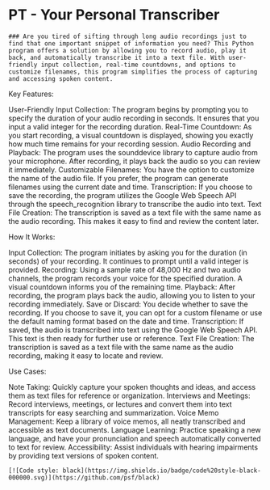 # PT - Your Personal Transcriber
    ### Are you tired of sifting through long audio recordings just to find that one important snippet of information you need? This Python program offers a solution by allowing you to record audio, play it back, and automatically transcribe it into a text file. With user-friendly input collection, real-time countdowns, and options to customize filenames, this program simplifies the process of capturing and accessing spoken content.

Key Features:

User-Friendly Input Collection: The program begins by prompting you to specify the duration of your audio recording in seconds. It ensures that you input a valid integer for the recording duration.
Real-Time Countdown: As you start recording, a visual countdown is displayed, showing you exactly how much time remains for your recording session.
Audio Recording and Playback: The program uses the sounddevice library to capture audio from your microphone. After recording, it plays back the audio so you can review it immediately.
Customizable Filenames: You have the option to customize the name of the audio file. If you prefer, the program can generate filenames using the current date and time.
Transcription: If you choose to save the recording, the program utilizes the Google Web Speech API through the speech_recognition library to transcribe the audio into text.
Text File Creation: The transcription is saved as a text file with the same name as the audio recording. This makes it easy to find and review the content later.

How It Works:

Input Collection: The program initiates by asking you for the duration (in seconds) of your recording. It continues to prompt until a valid integer is provided.
Recording: Using a sample rate of 48,000 Hz and two audio channels, the program records your voice for the specified duration. A visual countdown informs you of the remaining time.
Playback: After recording, the program plays back the audio, allowing you to listen to your recording immediately.
Save or Discard: You decide whether to save the recording. If you choose to save it, you can opt for a custom filename or use the default naming format based on the date and time.
Transcription: If saved, the audio is transcribed into text using the Google Web Speech API. This text is then ready for further use or reference.
Text File Creation: The transcription is saved as a text file with the same name as the audio recording, making it easy to locate and review.

Use Cases:

Note Taking: Quickly capture your spoken thoughts and ideas, and access them as text files for reference or organization.
Interviews and Meetings: Record interviews, meetings, or lectures and convert them into text transcripts for easy searching and summarization.
Voice Memo Management: Keep a library of voice memos, all neatly transcribed and accessible as text documents.
Language Learning: Practice speaking a new language, and have your pronunciation and speech automatically converted to text for review.
Accessibility: Assist individuals with hearing impairments by providing text versions of spoken content.

    

    [![Code style: black](https://img.shields.io/badge/code%20style-black-000000.svg)](https://github.com/psf/black)

    
